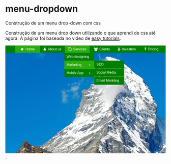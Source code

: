 # menu-dropdown
Construção de um menu drop-down com css

Construção de um menu drop down utilizando o que aprendi de css até agora. A página foi baseada no video de [easy tutorials](https://www.youtube.com/watch?v=wHFflWvii3M).

![Imagem do site construído](imagens/menu-02.png).